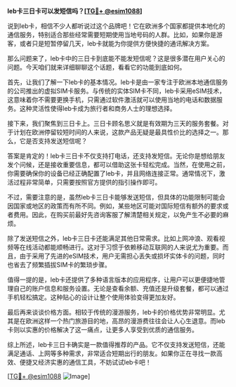 **leb卡三日卡可以发短信吗？[[TG💪+ @esim1088](https://t.me/s/esim1088)]**

说到leb卡，相信不少人都听说过这个品牌吧！它在欧洲多个国家都提供本地化的通信服务，特别适合那些经常需要短期使用当地号码的人群。比如，如果你是游客，或者只是短暂停留几天，leb卡就能为你提供方便快捷的通讯解决方案。

那么问题来了，leb卡中的三日卡到底能不能发短信呢？这是很多潜在用户关心的问题。今天咱们就来详细聊聊这个话题，看看它的功能到底如何。

首先，让我们了解一下leb卡的基本情况。leb卡是由一家专注于欧洲本地通信服务的公司推出的虚拟SIM卡服务。与传统的实体SIM卡不同，leb卡采用eSIM技术，这意味着你不需要更换手机，只需通过软件激活就可以使用当地的电话和数据服务。这种灵活性使得leb卡成为旅行者和商务人士的理想选择。

接下来，我们聚焦到三日卡上。三日卡顾名思义就是有效期为三天的服务套餐。对于计划在欧洲停留较短时间的人来说，这款产品无疑是最具性价比的选择之一。那么，它是否支持发送短信呢？

答案是肯定的！leb卡三日卡不仅支持打电话，还支持发短信。无论你是想给朋友发个问候，还是接收重要信息，都可以借助这张卡轻松完成。当然，在使用之前，你需要确保你的设备已经正确配置了leb卡，并且网络连接正常。通常情况下，激活过程非常简单，只需要按照官方提供的指引操作即可。

不过，需要注意的是，虽然leb卡三日卡能够发送短信，但具体的功能限制可能会因国家或地区的政策而有所不同。例如，某些地区可能对国际短信有额外的要求或者费用。因此，在购买前最好先咨询客服了解清楚相关规定，以免产生不必要的麻烦。

除了发送短信之外，leb卡三日卡还能满足其他日常需求。比如上网冲浪、观看视频等在线活动都能顺畅进行。这对于习惯于依赖移动互联网的人来说尤为重要。而且，由于采用了先进的eSIM技术，用户无需担心丢失或损坏实体卡的问题，同时也省去了频繁插拔SIM卡的繁琐步骤。

值得一提的是，leb卡还提供了多种语言版本的应用程序，让用户可以更便捷地管理自己的账户信息和服务设置。无论是查看余额、充值还是升级套餐，都可以通过手机轻松搞定。这种贴心的设计让整个使用体验变得更加友好。

最后再来谈谈价格方面。相较于传统的漫游服务，leb卡的价格优势非常明显。尤其是在欧洲这样一个热门旅游目的地，高昂的漫游费往往会让人心生退意。而leb卡则以实惠的价格解决了这一痛点，让更多人享受到优质的通信服务。

综上所述，leb卡三日卡确实是一款值得推荐的产品。它不仅支持发送短信，还能满足通话、上网等多种需求，非常适合短期出行的朋友。如果你正在寻找一款高效、便捷又经济实惠的通信工具，不妨试试leb卡吧！

[[TG💪+ @esim1088](https://t.me/s/esim1088) ![Image](https://i.postimg.cc/4NQfJmqS/Snipaste-2025-05-13-00-14-12.png)]